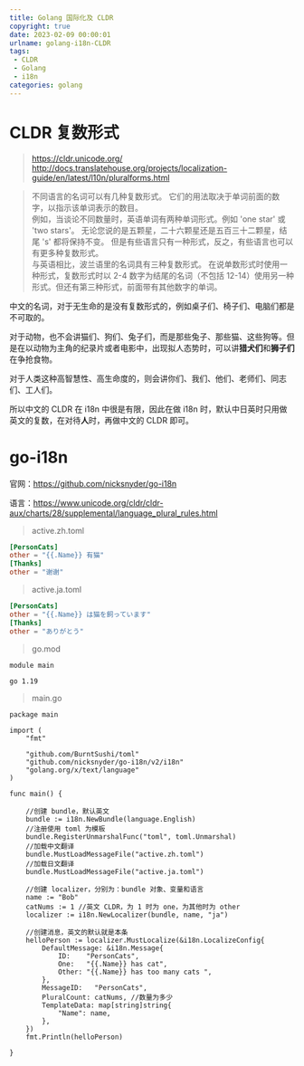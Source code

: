 ```yaml
---
title: Golang 国际化及 CLDR
copyright: true
date: 2023-02-09 00:00:01
urlname: golang-i18n-CLDR
tags: 
 - CLDR
 - Golang
 - i18n
categories: golang
---
```

# CLDR 复数形式 
> https://cldr.unicode.org/  
> http://docs.translatehouse.org/projects/localization-guide/en/latest/l10n/pluralforms.html

> 不同语言的名词可以有几种复数形式。 它们的用法取决于单词前面的数字，以指示该单词表示的数目。  
例如，当谈论不同数量时，英语单词有两种单词形式。例如 'one star' 或 'two stars'。 无论您说的是五颗星，二十六颗星还是五百三十二颗星，结尾 's' 都将保持不变。 但是有些语言只有一种形式，反之，有些语言也可以有更多种复数形式。  
与英语相比，波兰语里的名词具有三种复数形式。 在说单数形式时使用一种形式，复数形式时以 2-4 数字为结尾的名词（不包括 12-14）使用另一种形式。但还有第三种形式，前面带有其他数字的单词。

中文的名词，对于无生命的是没有复数形式的，例如桌子们、椅子们、电脑们都是不可取的。  

对于动物，也不会讲猫们、狗们、兔子们，而是那些兔子、那些猫、这些狗等。但是在以动物为主角的纪录片或者电影中，出现拟人态势时，可以讲**猎犬们**和**狮子们**在争抢食物。  

对于人类这种高智慧性、高生命度的，则会讲你们、我们、他们、老师们、同志们、工人们。  

所以中文的 CLDR 在 i18n 中很是有限，因此在做 i18n 时，默认中日英时只用做英文的复数，在对待**人**时，再做中文的 CLDR 即可。
<!-- more -->


# go-i18n
官网：https://github.com/nicksnyder/go-i18n

语言：https://www.unicode.org/cldr/cldr-aux/charts/28/supplemental/language_plural_rules.html


> active.zh.toml
```toml
[PersonCats]
other = "{{.Name}} 有猫"
[Thanks]
other = "谢谢"
```

> active.ja.toml
```toml
[PersonCats]
other = "{{.Name}} は猫を飼っています"
[Thanks]
other = "ありがとう"
```

> go.mod
``` text
module main

go 1.19
```

> main.go
```golang
package main

import (
	"fmt"

	"github.com/BurntSushi/toml"
	"github.com/nicksnyder/go-i18n/v2/i18n"
	"golang.org/x/text/language"
)

func main() {

	//创建 bundle，默认英文
	bundle := i18n.NewBundle(language.English)
	//注册使用 toml 为模板
	bundle.RegisterUnmarshalFunc("toml", toml.Unmarshal)
	//加载中文翻译
	bundle.MustLoadMessageFile("active.zh.toml")
	//加载日文翻译
	bundle.MustLoadMessageFile("active.ja.toml")

	//创建 localizer，分别为：bundle 对象、变量和语言
	name := "Bob"
	catNums := 1 //英文 CLDR，为 1 时为 one，为其他时为 other
	localizer := i18n.NewLocalizer(bundle, name, "ja")

	//创建消息，英文的默认就是本条
	helloPerson := localizer.MustLocalize(&i18n.LocalizeConfig{
		DefaultMessage: &i18n.Message{
			ID:    "PersonCats",
			One:   "{{.Name}} has cat",
			Other: "{{.Name}} has too many cats ",
		},
		MessageID:   "PersonCats",
		PluralCount: catNums, //数量为多少
		TemplateData: map[string]string{
			"Name": name,
		},
	})
	fmt.Println(helloPerson)

}

```



